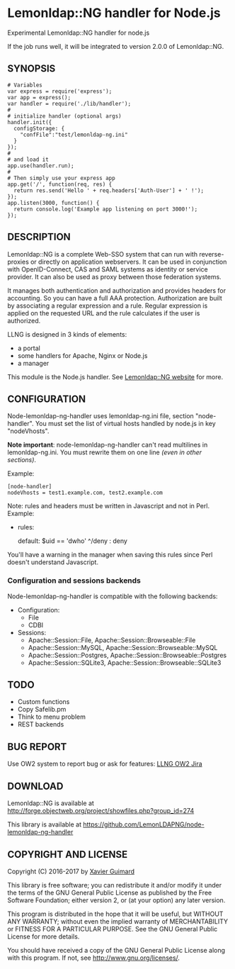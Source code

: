 # Lemonldap::NG handler for Node.js

Experimental Lemonldap::NG handler for node.js

If the job runs well, it will be integrated to version 2.0.0 of Lemonldap::NG.

## SYNOPSIS

    # Variables
    var express = require('express');
    var app = express();
    var handler = require('./lib/handler');
    #
    # initialize handler (optional args)
    handler.init({
      configStorage: {
        "confFile":"test/lemonldap-ng.ini"
      }
    });
    #
    # and load it
    app.use(handler.run);
    #
    # Then simply use your express app
    app.get('/', function(req, res) {
      return res.send('Hello ' + req.headers['Auth-User'] + ' !');
    });
    app.listen(3000, function() {
      return console.log('Example app listening on port 3000!');
    });

## DESCRIPTION

Lemonldap::NG is a complete Web-SSO system that can run with reverse-proxies
or directly on application webservers. It can be used in conjunction with
OpenID-Connect, CAS and SAML systems as identity or service provider. It can
also be used as proxy between those federation systems.

It manages both authentication and authorization and provides headers for
accounting. So you can have a full AAA protection. Authorization are built by
associating a regular expression and a rule. Regular expression is applied on
the requested URL and the rule calculates if the user is authorized.

LLNG is designed in 3 kinds of elements:
* a portal
* some handlers for Apache, Nginx or Node.js
* a manager

This module is the Node.js handler. See [Lemonldap::NG website](http://lemonldap-ng.org)
for more.

## CONFIGURATION

Node-lemonldap-ng-handler uses lemonldap-ng.ini file, section "node-handler".
You must set the list of virtual hosts handled by node.js in key "nodeVhosts".

**Note important**: node-lemonldap-ng-handler can't read multilines in
lemonldap-ng.ini. You must rewrite them on one line *(even in other sections)*.

Example:

    [node-handler]
    nodeVhosts = test1.example.com, test2.example.com

Note: rules and headers must be written in Javascript and not in Perl. Example:

* rules:


    default: $uid == 'dwho'
    ^/deny : deny

You'll have a warning in the manager when saving this rules since Perl doesn't
understand Javascript.

### Configuration and sessions backends

Node-lemonldap-ng-handler is compatible with the following backends:
* Configuration:
  * File
  * CDBI
* Sessions:
  * Apache::Session::File, Apache::Session::Browseable::File
  * Apache::Session::MySQL, Apache::Session::Browseable::MySQL
  * Apache::Session::Postgres, Apache::Session::Browseable::Postgres
  * Apache::Session::SQLite3, Apache::Session::Browseable::SQLite3

## TODO

* Custom functions
* Copy Safelib.pm
* Think to menu problem
* REST backends

## BUG REPORT

Use OW2 system to report bug or ask for features:
[LLNG OW2 Jira](https://jira.ow2.org/browse/LEMONLDAP/)

## DOWNLOAD

Lemonldap::NG is available at
http://forge.objectweb.org/project/showfiles.php?group_id=274

This library is available at
https://github.com/LemonLDAPNG/node-lemonldap-ng-handler

## COPYRIGHT AND LICENSE

Copyright (C) 2016-2017 by [Xavier Guimard](mailto:x.guimard@free.fr)

This library is free software; you can redistribute it and/or modify
it under the terms of the GNU General Public License as published by
the Free Software Foundation; either version 2, or (at your option)
any later version.

This program is distributed in the hope that it will be useful,
but WITHOUT ANY WARRANTY; without even the implied warranty of
MERCHANTABILITY or FITNESS FOR A PARTICULAR PURPOSE.  See the
GNU General Public License for more details.

You should have received a copy of the GNU General Public License
along with this program.  If not, see http://www.gnu.org/licenses/.

